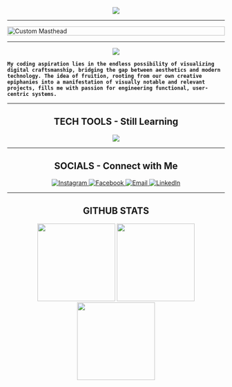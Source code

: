 <div align="center">
  <img src="https://profile-counter.glitch.me/{Gem023UI}/count.svg"/>
</div>

---

<div style="width: 100%; display: flex; justify-content: center; align-items: center; overflow: hidden;">
  <img 
    src="https://github.com/Gem023UI/Gem023UI/blob/main/spidermanacrossspiderverse.gif" 
    alt="Custom Masthead" 
    style="width: 100%; height: auto; object-fit: cover; max-width: 100%; display: block;">
</div>

---

<div align="center">
  <img src="https://readme-typing-svg.demolab.com?font=Montserrat&weight=700&size=25&pause=1000&color=F7F7F7&vCenter=true&width=435&lines=Greetings%2C+I+am+Jemuel+Malaga"/>
</div>

**`My coding aspiration lies in the endless possibility of visualizing digital craftsmanship, bridging the gap between aesthetics and modern technology. The idea of fruition, rooting from our own creative epiphanies into a manifestation of visually notable and relevant projects, fills me with passion for engineering functional, user-centric systems.`**

---

<h2 align="center">TECH TOOLS - Still Learning</h2>
<p align="center">
  <img src="https://skillicons.dev/icons?i=cpp,cs,html,css,mysql,php,laravel,java,figma,wordpress,git,github,vscode,visualstudio" />
</p>

---

<h2 align="center">SOCIALS - Connect with Me</h2>
<p align="center">
  <a href="https://instagram.com/chase.jml" target="_blank">
    <img src="https://img.shields.io/badge/Instagram-%23E4405F.svg?style=for-the-badge&logo=Instagram&logoColor=white" alt="Instagram"/>
  </a>
  <a href="https://www.facebook.com/jemuel.malaga.023" target="_blank">
    <img src="https://img.shields.io/badge/Facebook-%231877F2.svg?style=for-the-badge&logo=Facebook&logoColor=white" alt="Facebook" />
  </a>
  <a href="mailto:malagajemuel@gmail.com" target="_blank">
    <img src="https://img.shields.io/badge/Email-%23D14836.svg?style=for-the-badge&logo=GMail&logoColor=white" alt="Email"/>
  </a>
  <a href="[https://www.linkedin.com/in/adrian-philip-onda-b273a4254/](https://www.linkedin.com/in/jemuel-malaga-870740287/)" target="_blank">
    <img src="https://img.shields.io/badge/LinkedIn-%230A66C2.svg?style=for-the-badge&logo=linkedin&logoColor=white" alt="LinkedIn"/>
  </a>
</p>

---

<h2 align="center">GITHUB STATS</h2>

<div align="center">
  <img height="180em" src="https://github-readme-stats.vercel.app/api?username=Gem023UI&show_icons=true&theme=algolia&count_private=true"/>
  <img height="180em" src="https://github-readme-stats.vercel.app/api/top-langs/?username=Gem023UI&layout=compact&langs_count=10&theme=algolia"/>
  <img height="180cm" src="https://streak-stats.demolab.com?user=Gem023UI&theme=algolia"/>
</div>

